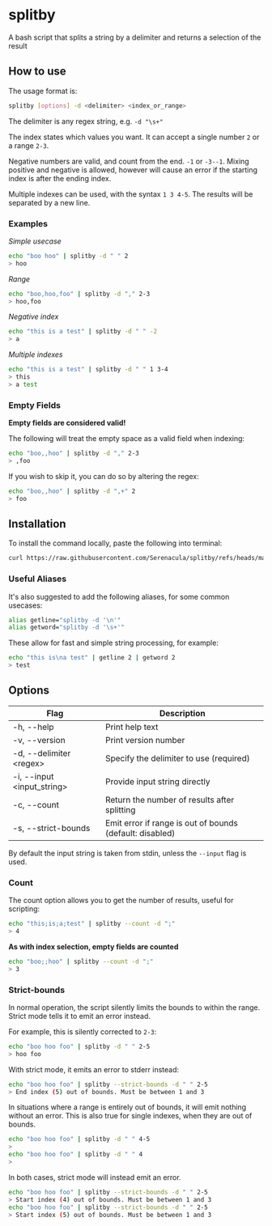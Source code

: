 # splitby

A bash script that splits a string by a delimiter and returns a selection of the result

## How to use

The usage format is:

```sh
splitby [options] -d <delimiter> <index_or_range>
```

The delimiter is any regex string, e.g. `-d "\s+"`

The index states which values you want. It can accept a single number `2` or a range `2-3`.

Negative numbers are valid, and count from the end. `-1` or `-3--1`. Mixing positive and negative is allowed, however will cause an error if the starting index is after the ending index.

Multiple indexes can be used, with the syntax `1 3 4-5`. The results will be separated by a new line.

### Examples

_Simple usecase_

```sh
echo "boo hoo" | splitby -d " " 2
> hoo
```

_Range_

```sh
echo "boo,hoo,foo" | splitby -d "," 2-3
> hoo,foo
```

_Negative index_

```sh
echo "this is a test" | splitby -d " " -2
> a
```

_Multiple indexes_

```sh
echo "this is a test" | splitby -d " " 1 3-4
> this
> a test
```

### Empty Fields

**Empty fields are considered valid!**

The following will treat the empty space as a valid field when indexing:

```sh
echo "boo,,hoo" | splitby -d "," 2-3
> ,foo
```

If you wish to skip it, you can do so by altering the regex:

```sh
echo "boo,,hoo" | splitby -d ",+" 2
> foo
```

## Installation

To install the command locally, paste the following into terminal:

```sh
curl https://raw.githubusercontent.com/Serenacula/splitby/refs/heads/main/splitby.sh > /usr/local/bin/splitby && chmod +x /usr/local/bin/splitby
```

### Useful Aliases

It's also suggested to add the following aliases, for some common usecases:

```sh
alias getline="splitby -d '\n'"
alias getword="splitby -d '\s+'"
```

These allow for fast and simple string processing, for example:

```sh
echo "this is\na test" | getline 2 | getword 2
> test
```

## Options

| Flag                        | Description                                              |
| --------------------------- | -------------------------------------------------------- |
| -h, --help                  | Print help text                                          |
| -v, --version               | Print version number                                     |
| -d, --delimiter \<regex>    | Specify the delimiter to use (required)                  |
| -i, --input \<input_string> | Provide input string directly                            |
| -c, --count                 | Return the number of results after splitting             |
| -s, --strict-bounds         | Emit error if range is out of bounds (default: disabled) |

By default the input string is taken from stdin, unless the `--input` flag is used.

### Count

The count option allows you to get the number of results, useful for scripting:

```sh
echo "this;is;a;test" | splitby --count -d ";"
> 4
```

**As with index selection, empty fields are counted**

```sh
echo "boo;;hoo" | splitby --count -d ";"
> 3
```

### Strict-bounds

In normal operation, the script silently limits the bounds to within the range. Strict mode tells it to emit an error instead.

For example, this is silently corrected to `2-3`:

```sh
echo "boo hoo foo" | splitby -d " " 2-5
> hoo foo
```

With strict mode, it emits an error to stderr instead:

```sh
echo "boo hoo foo" | splitby --strict-bounds -d " " 2-5
> End index (5) out of bounds. Must be between 1 and 3
```

In situations where a range is entirely out of bounds, it will emit nothing without an error. This is also true for single indexes, when they are out of bounds.

```sh
echo "boo hoo foo" | splitby -d " " 4-5
>
echo "boo hoo foo" | splitby -d " " 4
>
```

In both cases, strict mode will instead emit an error.

```sh
echo "boo hoo foo" | splitby --strict-bounds -d " " 2-5
> Start index (4) out of bounds. Must be between 1 and 3
echo "boo hoo foo" | splitby --strict-bounds -d " " 2-5
> Start index (5) out of bounds. Must be between 1 and 3
```
